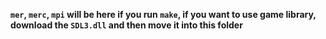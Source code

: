 **`mer`, `merc`, `mpi` will be here if you run `make`, if you want to use game library, download the `SDL3.dll` and then move it into this folder** 

